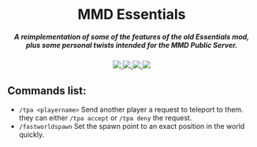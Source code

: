 <h1 align="center">MMD Essentials</h1>
<h5 align="center">A reimplementation of some of the features of the old Essentials mod, plus some personal twists intended for the MMD Public Server.</h5>

<p align="center">
<a href="https://discord.mcmoddev.com">
    <img src="https://img.shields.io/badge/Discord--brightgreen.svg?style=flat&logo=Discord"/>
</a>

<a href="https://www.curseforge.com/minecraft/mc-mods/mmd-essentials">
    <img src="https://cf.way2muchnoise.eu/versions/Minecraft_mmd-essentials_all.svg"/>
</a>

<a href="https://www.curseforge.com/minecraft/mc-mods/mmd-essentials">
    <img src="https://cf.way2muchnoise.eu/full_mmd-essentials_downloads.svg"/>
</a>

<a href="https://github.com/minecraftmoddevelopmentmods/mmdessentials/commits/master">
    <img src="https://img.shields.io/github/last-commit/minecraftmoddevelopmentmods/mmdessentials.svg">
</a>
</p>

## Commands list:  
- ``/tpa <playername>`` Send another player a request to teleport to them. they can either ``/tpa accept`` or ``/tpa deny`` the request.  
- ``/fastworldspawn`` Set the spawn point to an exact position in the world quickly.  
